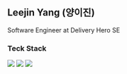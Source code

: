 ## Leejin Yang (양이진)

Software Engineer at Delivery Hero SE

### Teck Stack

<img src="https://img.shields.io/badge/JavaScript-F7DF1E?style=flat-square&logo=JavaScript&logoColor=white"/> <img src="https://img.shields.io/badge/TypeScript-3178C6?style=flat-square&logo=TypeScript&logoColor=white"/> <img src="https://img.shields.io/badge/React-blue?style=flat-square&logo=react&logoColor=white"/>
